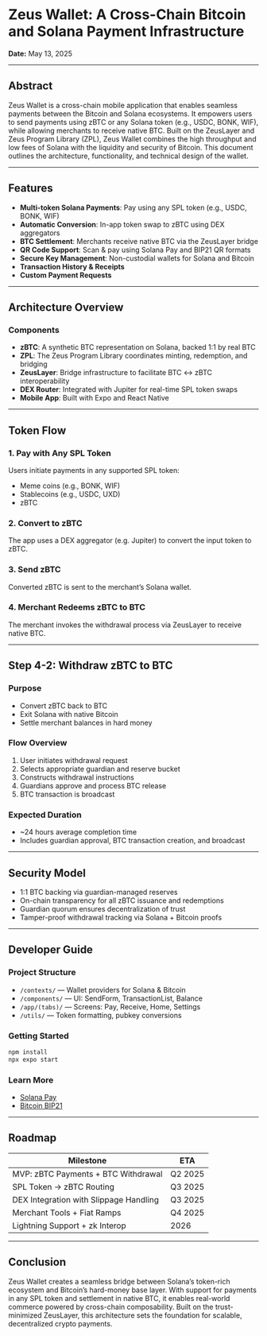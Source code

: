 # Zeus Wallet: A Cross-Chain Bitcoin and Solana Payment Infrastructure

**Date:** May 13, 2025

---

## Abstract

Zeus Wallet is a cross-chain mobile application that enables seamless payments between the Bitcoin and Solana ecosystems. It empowers users to send payments using zBTC or any Solana token (e.g., USDC, BONK, WIF), while allowing merchants to receive native BTC. Built on the ZeusLayer and Zeus Program Library (ZPL), Zeus Wallet combines the high throughput and low fees of Solana with the liquidity and security of Bitcoin. This document outlines the architecture, functionality, and technical design of the wallet.

---

## Features

- **Multi-token Solana Payments**: Pay using any SPL token (e.g., USDC, BONK, WIF)
- **Automatic Conversion**: In-app token swap to zBTC using DEX aggregators
- **BTC Settlement**: Merchants receive native BTC via the ZeusLayer bridge
- **QR Code Support**: Scan & pay using Solana Pay and BIP21 QR formats
- **Secure Key Management**: Non-custodial wallets for Solana and Bitcoin
- **Transaction History & Receipts**
- **Custom Payment Requests**

---

## Architecture Overview

### Components

- **zBTC**: A synthetic BTC representation on Solana, backed 1:1 by real BTC
- **ZPL**: The Zeus Program Library coordinates minting, redemption, and bridging
- **ZeusLayer**: Bridge infrastructure to facilitate BTC ↔ zBTC interoperability
- **DEX Router**: Integrated with Jupiter for real-time SPL token swaps
- **Mobile App**: Built with Expo and React Native

---

## Token Flow

### 1. Pay with Any SPL Token

Users initiate payments in any supported SPL token:
- Meme coins (e.g., BONK, WIF)
- Stablecoins (e.g., USDC, UXD)
- zBTC

### 2. Convert to zBTC

The app uses a DEX aggregator (e.g. Jupiter) to convert the input token to zBTC.

### 3. Send zBTC

Converted zBTC is sent to the merchant’s Solana wallet.

### 4. Merchant Redeems zBTC to BTC

The merchant invokes the withdrawal process via ZeusLayer to receive native BTC.

---

## Step 4-2: Withdraw zBTC to BTC

### Purpose

- Convert zBTC back to BTC
- Exit Solana with native Bitcoin
- Settle merchant balances in hard money

### Flow Overview

1. User initiates withdrawal request
2. Selects appropriate guardian and reserve bucket
3. Constructs withdrawal instructions
4. Guardians approve and process BTC release
5. BTC transaction is broadcast

### Expected Duration

- ~24 hours average completion time
- Includes guardian approval, BTC transaction creation, and broadcast

---

## Security Model

- 1:1 BTC backing via guardian-managed reserves
- On-chain transparency for all zBTC issuance and redemptions
- Guardian quorum ensures decentralization of trust
- Tamper-proof withdrawal tracking via Solana + Bitcoin proofs

---

## Developer Guide

### Project Structure

- `/contexts/` — Wallet providers for Solana & Bitcoin
- `/components/` — UI: SendForm, TransactionList, Balance
- `/app/(tabs)/` — Screens: Pay, Receive, Home, Settings
- `/utils/` — Token formatting, pubkey conversions

### Getting Started

```bash
npm install
npx expo start
```

### Learn More

- [Solana Pay](https://docs.solanapay.com)
- [Bitcoin BIP21](https://github.com/bitcoin/bips/blob/master/bip-0021.mediawiki)

---

## Roadmap

| Milestone | ETA |
|----------|-----|
| MVP: zBTC Payments + BTC Withdrawal | Q2 2025 |
| SPL Token → zBTC Routing | Q3 2025 |
| DEX Integration with Slippage Handling | Q3 2025 |
| Merchant Tools + Fiat Ramps | Q4 2025 |
| Lightning Support + zk Interop | 2026 |

---

## Conclusion

Zeus Wallet creates a seamless bridge between Solana’s token-rich ecosystem and Bitcoin’s hard-money base layer. With support for payments in any SPL token and settlement in native BTC, it enables real-world commerce powered by cross-chain composability. Built on the trust-minimized ZeusLayer, this architecture sets the foundation for scalable, decentralized crypto payments.
